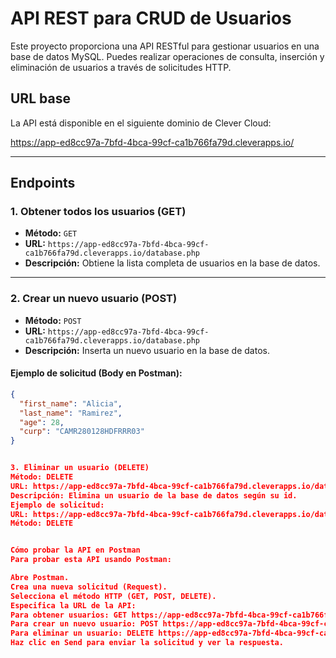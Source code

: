 # API REST para CRUD de Usuarios

Este proyecto proporciona una API RESTful para gestionar usuarios en una base de datos MySQL. Puedes realizar operaciones de consulta, inserción y eliminación de usuarios a través de solicitudes HTTP.

## URL base

La API está disponible en el siguiente dominio de Clever Cloud:

https://app-ed8cc97a-7bfd-4bca-99cf-ca1b766fa79d.cleverapps.io/


---

## Endpoints

### 1. Obtener todos los usuarios (GET)
- **Método:** `GET`
- **URL:** `https://app-ed8cc97a-7bfd-4bca-99cf-ca1b766fa79d.cleverapps.io/database.php`
- **Descripción:** Obtiene la lista completa de usuarios en la base de datos.

---

### 2. Crear un nuevo usuario (POST)
- **Método:** `POST`
- **URL:** `https://app-ed8cc97a-7bfd-4bca-99cf-ca1b766fa79d.cleverapps.io/database.php`
- **Descripción:** Inserta un nuevo usuario en la base de datos.

#### Ejemplo de solicitud (Body en Postman):
```json
{
  "first_name": "Alicia",
  "last_name": "Ramirez",
  "age": 28,
  "curp": "CAMR280128HDFRRR03"
}


3. Eliminar un usuario (DELETE)
Método: DELETE
URL: https://app-ed8cc97a-7bfd-4bca-99cf-ca1b766fa79d.cleverapps.io/database.php/{id}
Descripción: Elimina un usuario de la base de datos según su id.
Ejemplo de solicitud:
URL: https://app-ed8cc97a-7bfd-4bca-99cf-ca1b766fa79d.cleverapps.io/database.php/3
Método: DELETE


Cómo probar la API en Postman
Para probar esta API usando Postman:

Abre Postman.
Crea una nueva solicitud (Request).
Selecciona el método HTTP (GET, POST, DELETE).
Especifica la URL de la API:
Para obtener usuarios: GET https://app-ed8cc97a-7bfd-4bca-99cf-ca1b766fa79d.cleverapps.io/database.php
Para crear un nuevo usuario: POST https://app-ed8cc97a-7bfd-4bca-99cf-ca1b766fa79d.cleverapps.io/database.php y agrega el JSON en el cuerpo de la solicitud.
Para eliminar un usuario: DELETE https://app-ed8cc97a-7bfd-4bca-99cf-ca1b766fa79d.cleverapps.io/database.php/{id}, donde {id} es el ID del usuario a eliminar.
Haz clic en Send para enviar la solicitud y ver la respuesta.